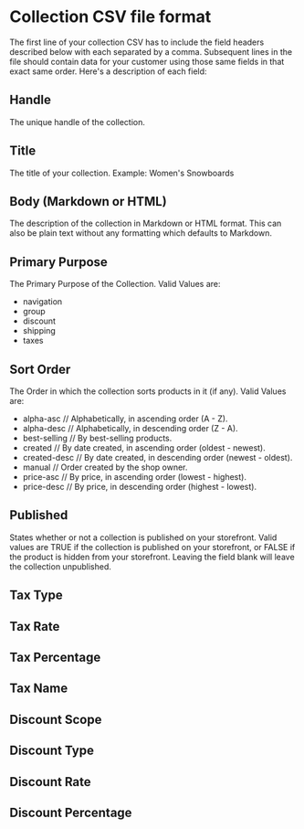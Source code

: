 # Collection CSV file format
The first line of your collection CSV has to include the field headers described below with each separated by a comma. Subsequent lines in the file should contain data for your customer using those same fields in that exact same order. Here's a description of each field:

## Handle
The unique handle of the collection.

## Title
The title of your collection. Example: Women's Snowboards

## Body (Markdown or HTML)
The description of the collection in Markdown or HTML format. This can also be plain text without any formatting which defaults to Markdown.

## Primary Purpose
The Primary Purpose of the Collection. Valid Values are:
* navigation
* group
* discount
* shipping
* taxes

## Sort Order
The Order in which the collection sorts products in it (if any). Valid Values are:
* alpha-asc // Alphabetically, in ascending order (A - Z).
* alpha-desc // Alphabetically, in descending order (Z - A).
* best-selling // By best-selling products.
* created // By date created, in ascending order (oldest - newest).
* created-desc // By date created, in descending order (newest - oldest).
* manual // Order created by the shop owner.
* price-asc // By price, in ascending order (lowest - highest).
* price-desc // By price, in descending order (highest - lowest).

## Published
States whether or not a collection is published on your storefront. Valid values are TRUE if the collection is published on your storefront, or FALSE if the product is hidden from your storefront. Leaving the field blank will leave the collection unpublished.


## Tax Type

## Tax Rate

## Tax Percentage

## Tax Name

## Discount Scope

## Discount Type

## Discount Rate

## Discount Percentage
